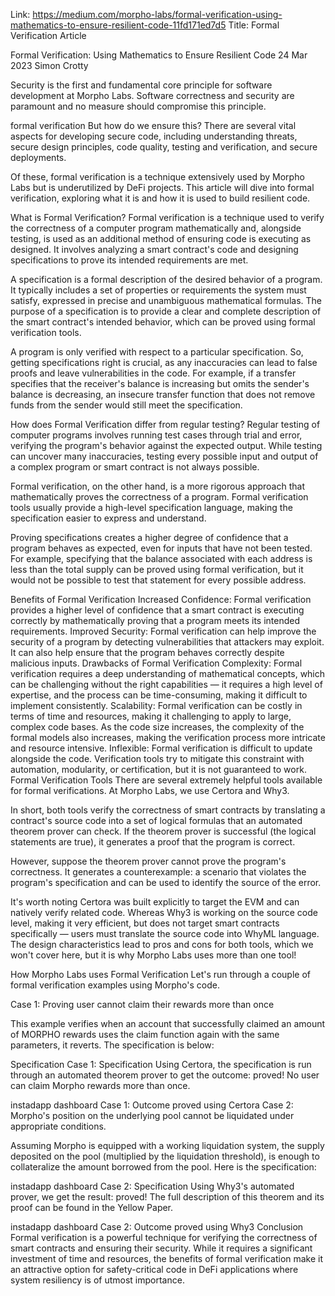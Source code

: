 Link: https://medium.com/morpho-labs/formal-verification-using-mathematics-to-ensure-resilient-code-11fd171ed7d5
Title: Formal Verification Article

Formal Verification: Using Mathematics to Ensure Resilient Code
24 Mar 2023
Simon Crotty

Security is the first and fundamental core principle for software development at Morpho Labs. Software correctness and security are paramount and no measure should compromise this principle.

formal verification
But how do we ensure this? There are several vital aspects for developing secure code, including understanding threats, secure design principles, code quality, testing and verification, and secure deployments.

Of these, formal verification is a technique extensively used by Morpho Labs but is underutilized by DeFi projects. This article will dive into formal verification, exploring what it is and how it is used to build resilient code.

What is Formal Verification?
Formal verification is a technique used to verify the correctness of a computer program mathematically and, alongside testing, is used as an additional method of ensuring code is executing as designed. It involves analyzing a smart contract's code and designing specifications to prove its intended requirements are met.

A specification is a formal description of the desired behavior of a program. It typically includes a set of properties or requirements the system must satisfy, expressed in precise and unambiguous mathematical formulas. The purpose of a specification is to provide a clear and complete description of the smart contract's intended behavior, which can be proved using formal verification tools.

A program is only verified with respect to a particular specification. So, getting specifications right is crucial, as any inaccuracies can lead to false proofs and leave vulnerabilities in the code. For example, if a transfer specifies that the receiver's balance is increasing but omits the sender's balance is decreasing, an insecure transfer function that does not remove funds from the sender would still meet the specification.

How does Formal Verification differ from regular testing?
Regular testing of computer programs involves running test cases through trial and error, verifying the program's behavior against the expected output. While testing can uncover many inaccuracies, testing every possible input and output of a complex program or smart contract is not always possible.

Formal verification, on the other hand, is a more rigorous approach that mathematically proves the correctness of a program. Formal verification tools usually provide a high-level specification language, making the specification easier to express and understand.

Proving specifications creates a higher degree of confidence that a program behaves as expected, even for inputs that have not been tested. For example, specifying that the balance associated with each address is less than the total supply can be proved using formal verification, but it would not be possible to test that statement for every possible address.

Benefits of Formal Verification
Increased Confidence: Formal verification provides a higher level of confidence that a smart contract is executing correctly by mathematically proving that a program meets its intended requirements.
Improved Security: Formal verification can help improve the security of a program by detecting vulnerabilities that attackers may exploit. It can also help ensure that the program behaves correctly despite malicious inputs.
Drawbacks of Formal Verification
Complexity: Formal verification requires a deep understanding of mathematical concepts, which can be challenging without the right capabilities — it requires a high level of expertise, and the process can be time-consuming, making it difficult to implement consistently.
Scalability: Formal verification can be costly in terms of time and resources, making it challenging to apply to large, complex code bases. As the code size increases, the complexity of the formal models also increases, making the verification process more intricate and resource intensive.
Inflexible: Formal verification is difficult to update alongside the code. Verification tools try to mitigate this constraint with automation, modularity, or certification, but it is not guaranteed to work.
Formal Verification Tools
There are several extremely helpful tools available for formal verifications. At Morpho Labs, we use Certora and Why3.

In short, both tools verify the correctness of smart contracts by translating a contract's source code into a set of logical formulas that an automated theorem prover can check. If the theorem prover is successful (the logical statements are true), it generates a proof that the program is correct.

However, suppose the theorem prover cannot prove the program's correctness. It generates a counterexample: a scenario that violates the program's specification and can be used to identify the source of the error.

It's worth noting Certora was built explicitly to target the EVM and can natively verify related code. Whereas Why3 is working on the source code level, making it very efficient, but does not target smart contracts specifically — users must translate the source code into WhyML language. The design characteristics lead to pros and cons for both tools, which we won't cover here, but it is why Morpho Labs uses more than one tool!

How Morpho Labs uses Formal Verification
Let's run through a couple of formal verification examples using Morpho's code.

Case 1: Proving user cannot claim their rewards more than once

This example verifies when an account that successfully claimed an amount of MORPHO rewards uses the claim function again with the same parameters, it reverts. The specification is below:

Specification
Case 1: Specification
Using Certora, the specification is run through an automated theorem prover to get the outcome: proved! No user can claim Morpho rewards more than once.

instadapp dashboard
Case 1: Outcome proved using Certora
Case 2: Morpho's position on the underlying pool cannot be liquidated under appropriate conditions.

Assuming Morpho is equipped with a working liquidation system, the supply deposited on the pool (multiplied by the liquidation threshold), is enough to collateralize the amount borrowed from the pool. Here is the specification:

instadapp dashboard
Case 2: Specification
Using Why3's automated prover, we get the result: proved! The full description of this theorem and its proof can be found in the Yellow Paper.

instadapp dashboard
Case 2: Outcome proved using Why3
Conclusion
Formal verification is a powerful technique for verifying the correctness of smart contracts and ensuring their security. While it requires a significant investment of time and resources, the benefits of formal verification make it an attractive option for safety-critical code in DeFi applications where system resiliency is of utmost importance.
